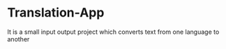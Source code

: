 # Translation-App
It is a small input output project which converts text from one language to another
